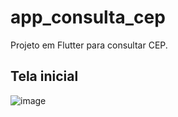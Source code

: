 # app_consulta_cep

Projeto em Flutter para consultar CEP.

## Tela inicial

![image](https://github.com/user-attachments/assets/7803ae94-68b8-4128-afaa-a4c3c10306f2)

